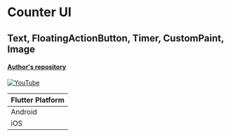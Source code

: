 # Counter UI
## Text, FloatingActionButton, Timer, CustomPaint, Image
#### [Author's repository](https://github.com/TheTechDesigner/CounterUI)

[![YouTube](https://img.youtube.com/vi/TmFvLRJdPs4/0.jpg)](https://youtu.be/TmFvLRJdPs4 "Counter UI | Text, FloatingActionButton, Timer, CustomPaint, Image")

| Flutter Platform  |
| -------------     |
| Android           |
| iOS               |